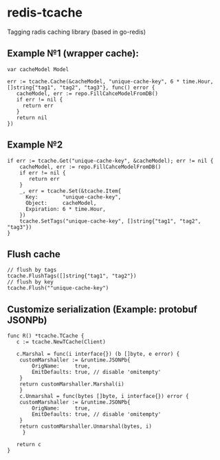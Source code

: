# redis-tcache
Tagging radis caching library (based in go-redis)

## Example №1 (wrapper cache): 

```golang
var cacheModel Model
  
err := tcache.Cache(&cacheModel, "unique-cache-key", 6 * time.Hour, []string{"tag1", "tag2", "tag3"}, func() error {
   cacheModel, err := repo.FillCahceModelFromDB()
   if err != nil {
     return err
   }
   return nil
})  
```

## Example №2
```golang
if err := tcache.Get("unique-cache-key", &cacheModel); err != nil {
    cacheModel, err := repo.FillCahceModelFromDB()
    if err != nil {
       return err
    }
    _, err = tcache.Set(&tcache.Item{
      Key:        "unique-cache-key",
      Object:     cacheModel,
      Expiration: 6 * time.Hour,
    })
    tcache.SetTags("unique-cache-key", []string{"tag1", "tag2", "tag3"})
}
```

## Flush cache

```golang
// flush by tags
tcache.FlushTags([]string{"tag1", "tag2"})
// flush by key
tcache.Flush(""unique-cache-key")

```
## Сustomize serialization (Example: protobuf JSONPb)
```golang
func R() *tcache.TCache {
   c := tcache.NewTCache(Client)

   c.Marshal = func(i interface{}) (b []byte, e error) {
	customMarshaller := &runtime.JSONPb{
		OrigName:     true,
		EmitDefaults: true, // disable 'omitempty'
	}
	return customMarshaller.Marshal(i)
    }
    c.Unmarshal = func(bytes []byte, i interface{}) error {
	customMarshaller := &runtime.JSONPb{
		OrigName:     true,
		EmitDefaults: true, // disable 'omitempty'
	}
	return customMarshaller.Unmarshal(bytes, i)
     }

   return c
}
```
